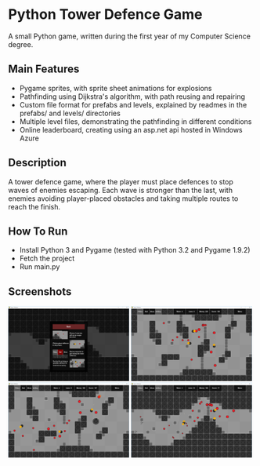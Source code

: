 # Python Tower Defence Game
A small Python game, written during the first year of my Computer Science degree.

## Main Features
- Pygame sprites, with sprite sheet animations for explosions
- Pathfinding using Dijkstra's algorithm, with path reusing and repairing
- Custom file format for prefabs and levels, explained by readmes in the prefabs/ and levels/ directories
- Multiple level files, demonstrating the pathfinding in different conditions
- Online leaderboard, creating using an asp.net api hosted in Windows Azure

## Description
A tower defence game, where the player must place defences to stop waves of enemies escaping. Each wave
is stronger than the last, with enemies avoiding player-placed obstacles and taking multiple routes to reach the finish.

## How To Run
- Install Python 3 and Pygame (tested with Python 3.2 and Pygame 1.9.2)
- Fetch the project
- Run main.py

## Screenshots
<img src="tower-defence-4.jpg" width="49%" />
<img src="tower-defence-1.jpg" width="49%" />
<img src="tower-defence-2.jpg" width="49%" />
<img src="tower-defence-3.jpg" width="49%" />
